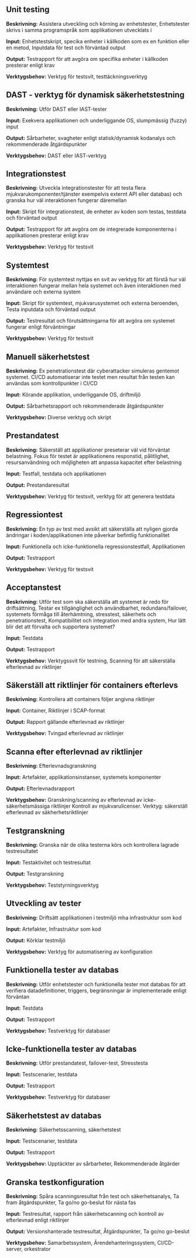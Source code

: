 ## Unit testing
**Beskrivning:**
Assistera utveckling och körning av enhetstester, Enhetstester skrivs i samma programspråk som applikationen utvecklats i

**Input:**
Enhetstestskript, specika enheter i källkoden som ex en funktion eller en metod, Inputdata för test och förväntad output

**Output:**
Testrapport för att avgöra om specifika enheter i källkoden presterar enligt krav 

**Verktygsbehov:**
Verktyg för testsvit, testtäckningsverktyg


## DAST - verktyg för dynamisk säkerhetstestning
**Beskrivning:**
Utför DAST eller IAST-tester

**Input:**
Exekvera applikationen och underliggande OS, slumpmässig (fuzzy) input 

**Output:**
Sårbarheter, svagheter enligt statisk/dynamisk kodanalys och rekommenderade åtgärdspunkter 

**Verktygsbehov:**
DAST eller IAST-verktyg


## Integrationstest
**Beskrivning:**
Utveckla integrationstester för att testa flera mjukvarukomponenter/tjänster exempelvis externt API eller databas) och granska hur väl interaktionen fungerar däremellan

**Input:**
Skript för integrationstest, de enheter av koden som testas, testdata och förväntad output

**Output:**
Testrapport för att avgöra om de integrerade komponenterna i applikationen presterar enligt krav 

**Verktygsbehov:**
Verktyg för testsvit


## Systemtest
**Beskrivning:**
För systemtest nyttjas en svit av verktyg för att förstå hur väl interaktionen fungerar mellan hela systemet och även interaktionen med användare och externa system

**Input:**
Skript för systemtest, mjukvarusystemet och externa beroenden, Testa inputdata och förväntad output 

**Output:**
Testresultat och förutsättningarna för att avgöra om systemet fungerar enligt förväntningar

**Verktygsbehov:**
Verktyg för testsvit  


## Manuell säkerhetstest
**Beskrivning:**
Ex penetrationstest där cyberattacker simuleras gentemot systemet. CI/CD automatiserar inte testet men resultat från testen kan användas som kontrollpunkter i CI/CD

**Input:**
Körande applikation, underliggande OS, driftmiljö

**Output:**
Sårbarhetsrapport och rekommenderade åtgärdspunkter 

**Verktygsbehov:**
Diverse verktyg och skript


## Prestandatest
**Beskrivning:**
Säkerställ att applikationer preseterar väl vid förväntat belastning. Fokus för testet är applikationens responstid, pålitlighet, resursanvändning och möjligheten att anpassa kapacitet efter belastning

**Input:**
Testfall, testdata och applikationen

**Output:**
Prestandaresultat

**Verktygsbehov:**
Verktyg för testsvit, verktyg för att generera testdata


## Regressiontest
**Beskrivning:**
En typ av test med avsikt att säkerställa att nyligen gjorda ändringar i koden/applikationen inte påverkar befintlig funktionalitet

**Input:**
Funktionella och icke-funktionella regressionstestfall, Applikationen

**Output:**
Testrapport

**Verktygsbehov:**
Verktyg för testsvit


## Acceptanstest
**Beskrivning:**
Utför test som ska säkerställa att systemet är redo för driftsättning, Testar ex tillgänglighet och användbarhet, redundans/failover, systemets förmåga till återhämtning, stresstest, säkerhets och penetrationstest, Kompatibilitet och integration med andra system, Hur lätt blir det att förvalta och supportera systemet?

**Input:**
Testdata

**Output:**
Testrapport

**Verktygsbehov:**
Verktygssvit för testning, Scanning för att säkerställa efterlevnad av riktlinjer   


## Säkerställ att riktlinjer för containers efterlevs
**Beskrivning:**
Kontrollera att containers följer angivna riktlinjer

**Input:**
Container, Riktlinjer i SCAP-format

**Output:**
Rapport gällande efterlevnad av riktlinjer

**Verktygsbehov:**
Tvingad efterlevnad av riktlinjer


## Scanna efter efterlevnad av riktlinjer
**Beskrivning:**
Efterlevnadsgranskning

**Input:**
Artefakter, applikationsinstanser, systemets komponenter

**Output:**
Efterlevnadsrapport

**Verktygsbehov:**
Granskning/scanning av efterlevnad av icke-säkerhetsmässiga riktlinjer Kontroll av mjukvarulicenser. Verktyg: säkerställ efterlevnad av säkherhetsriktlinjer


## Testgranskning
**Beskrivning:**
Granska när de olika testerna körs och kontrollera lagrade testresultatet

**Input:**
Testaktivitet och testresultat

**Output:**
Testgranskning

**Verktygsbehov:**
Teststyrningsverktyg


## Utveckling av tester
**Beskrivning:**
Driftsätt applikationen i testmiljö mha infrastruktur som kod

**Input:**
Artefakter, Infrastruktur som kod

**Output:**
Körklar testmiljö

**Verktygsbehov:**
Verktyg för automatisering av konfiguration


## Funktionella tester av databas
**Beskrivning:**
Utför enhetstester och funktionella tester mot databas för att verifiera datadefinitioner, triggers, begränsningar är implementerade enligt förväntan

**Input:**
Testdata

**Output:**
Testrapport

**Verktygsbehov:**
Testverktyg för databaser

## Icke-funktionella tester av databas
**Beskrivning:**
Utför prestandatest, failover-test, Stresstesta

**Input:**
Testscenarier, testdata

**Output:**
Testrapport

**Verktygsbehov:**
Testverktyg för databaser

## Säkerhetstest av databas
**Beskrivning:**
Säkerhetsscanning, säkerhetstest

**Input:**
Testscenarier, testdata

**Output:**
Testrapport

**Verktygsbehov:**
Upptäckter av sårbarheter, Rekommenderade åtgärder

## Granska testkonfiguration
**Beskrivning:**
Spåra scanningsresultat från test och säkerhetsanalys, Ta fram åtgärdspunkter, Ta go/no go-beslut för nästa fas

**Input:**
Testresultat, rapport från säkerhetscanning och kontroll av efterlevnad enligt riktlinjer 

**Output:**
Versionshanterade testresultat, Åtgärdspunkter, Ta go/no go-beslut

**Verktygsbehov:**
Samarbetssystem, Ärendehanteringssystem, CI/CD-server, orkestrator